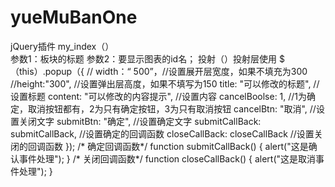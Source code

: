 # yueMuBanOne
jQuery插件
my_index（）  
参数1：板块的标题
参数2：要显示图表的id名；
投射（）投射层使用
$（this）.popup（{
        // width：“ 500”，//设置展开层宽度，如果不填充为300
        //height:"300", //设置弹出层高度，如果不填写为150
        title: "可以修改的标题", //设置标题
        content: "可以修改的内容提示", //设置内容
        cancelBoolse: 1, //1为确定，取消按钮都有，2为只有确定按钮，3为只有取消按钮
        cancelBtn: "取消", //设置关闭文字
        submitBtn: "确定", //设置确定文字
        submitCallBack: submitCallBack, //设置确定的回调函数
        closeCallBack: closeCallBack //设置关闭的回调函数
      });
      /* 确定回调函数*/
      function submitCallBack() {
        alert("这是确认事件处理");
      }
      /* 关闭回调函数*/
      function closeCallBack() {
        alert("这是取消事件处理");
      }


